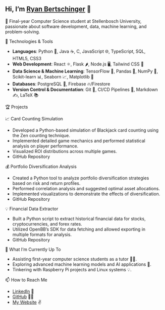 ## Hi, I’m [Ryan Bertschinger](https://ryanbertschinger.com) 🦅

🚀 Final-year Computer Science student at Stellenbosch University, passionate about software development, data, machine learning, and problem-solving.

🔧 Technologies & Tools

- **Languages**: Python 🐍, Java ☕, C, JavaScript 🌐, TypeScript, SQL, HTML5, CSS3
- **Web Development**: React ⚛️, Flask 🌶️, Node.js 🖥️, Tailwind CSS 🎨
- **Data Science & Machine Learning**: TensorFlow 🤖, Pandas 🐼, NumPy 🔢, Scikit-learn 📊, Seaborn 📈, Matplotlib 🧮
- **Databases**: PostgreSQL 🐘, Firebase 🔥/Firestore
- **Version Control & Documentation**: Git 📝, CI/CD Pipelines 🚀, Markdown ✍️, LaTeX 📚

🏆 Projects

📈 Card Counting Simulation

- Developed a Python-based simulation of Blackjack card counting using the Zen counting technique.
- Implemented detailed game mechanics and performed statistical analysis on player performance.
- Visualized ROI distributions across multiple games.
- GitHub Repository

💰 Portfolio Diversification Analysis

- Created a Python tool to analyze portfolio diversification strategies based on risk and return profiles.
- Performed correlation analysis and suggested optimal asset allocations.
- Implemented visualizations to demonstrate the effects of diversification.
- GitHub Repository

💡 Financial Data Extractor

- Built a Python script to extract historical financial data for stocks, cryptocurrencies, and forex rates.
- Utilized OpenBB’s SDK for data fetching and allowed exporting in multiple formats for analysis.
- GitHub Repository

🌱 What I’m Currently Up To

- Assisting first-year computer science students as a tutor 👨‍🏫.
- Exploring advanced machine learning models and AI applications 🤖.
- Tinkering with Raspberry Pi projects and Linux systems 💡.

📫 How to Reach Me

- [LinkedIn](https://www.linkedin.com/in/ryan-bertschinger-458035211/) 💼
- [GitHub](https://github.com/ryan-bert) 👨‍💻
- [My Website](https://ryanbertschinger.com) ✌️